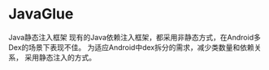 # JavaGlue
Java静态注入框架
现有的Java依赖注入框架，都采用非静态方式，在Android多Dex的场景下表现不佳。
为适应Android中dex拆分的需求，减少类数量和依赖关系， 采用静态注入的方式。
